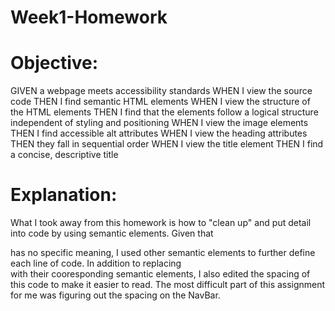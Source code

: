 # Week1-Homework

# Objective:

GIVEN a webpage meets accessibility standards
WHEN I view the source code
THEN I find semantic HTML elements
WHEN I view the structure of the HTML elements
THEN I find that the elements follow a logical structure independent of styling and positioning
WHEN I view the image elements
THEN I find accessible alt attributes
WHEN I view the heading attributes
THEN they fall in sequential order
WHEN I view the title element
THEN I find a concise, descriptive title

# Explanation:

What I took away from this homework is how to "clean up" and put detail into code by using semantic elements. Given that <div> has no specific meaning, I used other semantic elements to further define each line of code. In addition to replacing <div> with their cooresponding semantic elements, I also edited the spacing of this code to make it easier to read. The most difficult part of this assignment for me was figuring out the spacing on the NavBar. 